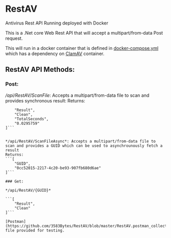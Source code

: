 # RestAV
Antivirus Rest API Running deployed with Docker

This is a .Net core Web Rest API that will accept a multipart/from-data Post request.  

This will run in a docker container that is defined in [docker-compose.yml](https://github.com/3583Bytes/RestAV/blob/master/docker-compose.yml) which has a dependency on [ClamAV](https://hub.docker.com/r/mkodockx/docker-clamav/) container.

## RestAV API Methods:

### Post:

*/api/RestAV/ScanFile*: Accepts a multipart/from-data file to scan and provides synchronous result:
Returns:
```[
    "Result",
    "Clean",
    "TotalSeconds",
    "0.0295759"
]```


*/api/RestAV/ScanFileAsync*: Accepts a multipart/from-data file to scan and provides a GUID which can be used to asynchrounously fetch a result
Returns:
```[
    "GUID",
    "0cc52015-2217-4c20-be93-907fb680d6ae"
]```

### Get:

*/api/RestAV/{GUID}*

```[
    "Result",
    "Clean"
]```

[Postman](https://github.com/3583Bytes/RestAV/blob/master/RestAV.postman_collection.json) file provided for testing.



